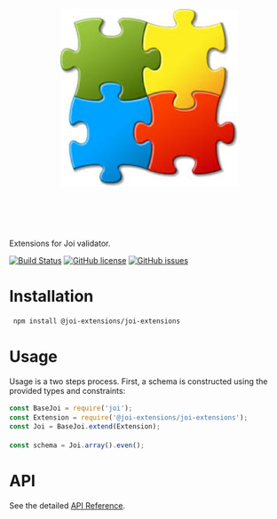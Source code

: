 <h1 align="center">
	<br>
	<br>
	<img width="320" src="media/logo.jpeg" alt="Joi extensions">
	<br>
	<br>
	<br>
</h1>

Extensions for Joi validator.

[![Build Status](https://travis-ci.org/joi-extensions/joi-extensions.svg?branch=master)](https://travis-ci.org/joi-extensions/joi-extensions.svg?branch=master)
[![GitHub license](https://img.shields.io/badge/license-MIT-blue.svg)](https://raw.githubusercontent.com/AlbertHambardzumyan/fraction-js/master/LICENSE)
[![GitHub issues](https://img.shields.io/github/issues/joi-extensions/joi-extensions.svg)](https://github.com/joi-extensions/joi-extensions/issues)

# Installation 
```bash
 npm install @joi-extensions/joi-extensions
```

# Usage

Usage is a two steps process. First, a schema is constructed using the provided types and constraints:

```js
const BaseJoi = require('joi');
const Extension = require('@joi-extensions/joi-extensions');
const Joi = BaseJoi.extend(Extension);

const schema = Joi.array().even();
````

# API
See the detailed [API Reference](API.md).
